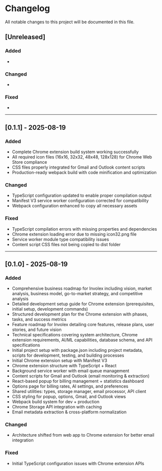 # Changelog

All notable changes to this project will be documented in this file.

## [Unreleased]

### Added
- 

### Changed
- 

### Fixed
- 

---

## [0.1.1] - 2025-08-19

### Added
- Complete Chrome extension build system working successfully
- All required icon files (16x16, 32x32, 48x48, 128x128) for Chrome Web Store compliance
- CSS files properly integrated for Gmail and Outlook content scripts
- Production-ready webpack build with code minification and optimization

### Changed
- TypeScript configuration updated to enable proper compilation output
- Manifest V3 service worker configuration corrected for compatibility
- Webpack configuration enhanced to copy all necessary assets

### Fixed
- TypeScript compilation errors with missing properties and dependencies
- Chrome extension loading error due to missing icon32.png file
- Service worker module type compatibility issues
- Content script CSS files not being copied to dist folder

---

## [0.1.0] - 2025-08-19

### Added
- Comprehensive business roadmap for Involex including vision, market analysis, business model, go-to-market strategy, and competitive analysis
- Detailed development setup guide for Chrome extension (prerequisites, initial setup, development commands)
- Structured development plan for the Chrome extension with phases, tasks, and success metrics
- Feature roadmap for Involex detailing core features, release plans, user stories, and future vision
- Technical specifications covering system architecture, Chrome extension requirements, AI/ML capabilities, database schema, and API specifications
- Initial project setup with package.json including project metadata, scripts for development, testing, and building processes
- Initial Chrome extension setup with Manifest V3
- Chrome extension structure with TypeScript + React
- Background service worker with email queue management
- Content scripts for Gmail and Outlook (email monitoring & extraction)
- React-based popup for billing management + statistics dashboard
- Options page for billing rates, AI settings, and preferences
- Shared utilities: types, storage manager, email processor, API client
- CSS styling for popup, options, Gmail, and Outlook views
- Webpack build system for dev + production
- Chrome Storage API integration with caching
- Email metadata extraction & cross-platform normalization

### Changed
- Architecture shifted from web app to Chrome extension for better email integration

### Fixed
- Initial TypeScript configuration issues with Chrome extension APIs